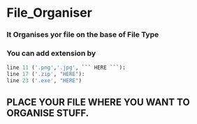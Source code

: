 # File_Organiser

### It Organises yor file on the base of File Type 

### You can add extension by 
```python
line 11 ('.png','.jpg', ``` HERE ```): 
line 17 ('.zip', "HERE"):
line 23 ('.exe', "HERE")
```
## PLACE YOUR FILE WHERE YOU WANT TO ORGANISE STUFF.
